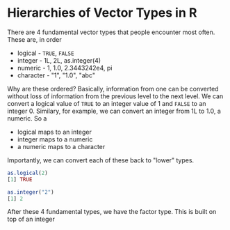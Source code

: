 # Hierarchies of Vector Types in R

There are 4 fundamental vector types that people encounter most often.
These are, in order
 + logical - `TRUE`, `FALSE`
 + integer - 1L, 2L, as.integer(4)
 + numeric - 1, 1.0, 2.3443242e4, pi
 + character - "1", "1.0", "abc"
 
Why are these ordered?  Basically, information from one can be converted without loss of information
from the previous level to the next level.  We can convert a logical value of `TRUE` to an integer
value of 1 and `FALSE` to an integer 0.  Similary, for example, we can convert an integer from 1L to
1.0, a numeric.
So a  
+ logical maps to an integer
+ integer maps to a numeric
+ a numeric maps to a character

Importantly, we can convert each of these back to "lower" types.
```r
as.logical(2)
[1] TRUE
```
```r
as.integer("2")
[1] 2
```


After these 4 fundamental types, we have the factor type.
This is built on top of an integer
